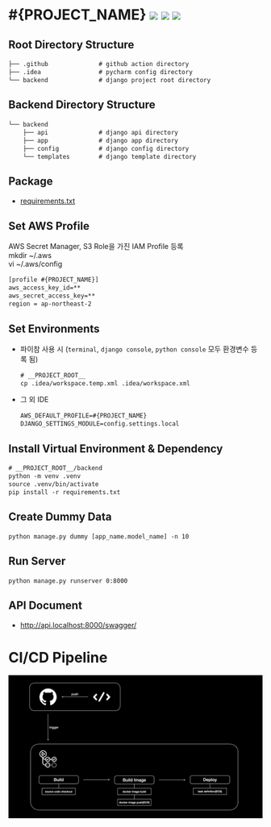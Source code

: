 # #{PROJECT_NAME} [![](https://img.shields.io/badge/python-3.9-blue.svg)](https://www.python.org/downloads/) [![](https://img.shields.io/badge/django-4.2-green.svg)](https://www.python.org/downloads/) [![](https://img.shields.io/badge/drf-3.14-red.svg)](https://www.python.org/downloads/)  

## Root Directory Structure
```
├── .github              # github action directory
├── .idea                # pycharm config directory
└── backend              # django project root directory
```


## Backend Directory Structure
```
└── backend
    ├── api              # django api directory
    ├── app              # django app directory
    ├── config           # django config directory
    └── templates        # django template directory
```


## Package
- [requirements.txt](./backend/requirements.txt)


## Set AWS Profile
AWS Secret Manager, S3 Role을 가진 IAM Profile 등록  
mkdir ~/.aws  
vi ~/.aws/config
```
[profile #{PROJECT_NAME}]
aws_access_key_id=**
aws_secret_access_key=**
region = ap-northeast-2
```


## Set Environments
- 파이참 사용 시 (`terminal`, `django console`, `python console` 모두 환경변수 등록 됨)
  ```
  # __PROJECT_ROOT__
  cp .idea/workspace.temp.xml .idea/workspace.xml
  ```
- 그 외 IDE
  ```
  AWS_DEFAULT_PROFILE=#{PROJECT_NAME}
  DJANGO_SETTINGS_MODULE=config.settings.local
  ```


## Install Virtual Environment & Dependency
```
# __PROJECT_ROOT__/backend
python -m venv .venv
source .venv/bin/activate
pip install -r requirements.txt
```


## Create Dummy Data
```
python manage.py dummy [app_name.model_name] -n 10
```


## Run Server
```
python manage.py runserver 0:8000
```


## API Document
- http://api.localhost:8000/swagger/


# CI/CD Pipeline
![CI/CD](./.github/CICD.jpeg)
